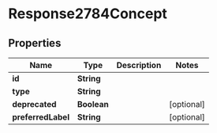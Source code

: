 
# Response2784Concept

## Properties
Name | Type | Description | Notes
------------ | ------------- | ------------- | -------------
**id** | **String** |  | 
**type** | **String** |  | 
**deprecated** | **Boolean** |  |  [optional]
**preferredLabel** | **String** |  |  [optional]



